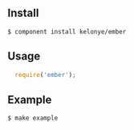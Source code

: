 Install
---

    $ component install kelonye/ember

Usage
---

```javascript
  require('ember');
```

Example
---

    $ make example